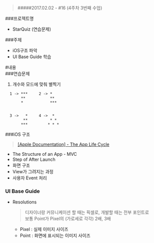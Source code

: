 > #####2017.02.02 -  #16 (4주차 3번째 수업)

###프로젝트명
- StarQuiz  (연습문제)

###주제  
- iOS구조 파악
- UI Base Guide 학습

#내용  
###연습문제  
1. 개수와 모드에 맞춰 별찍기

```    
  1 -> ***     2 -> *   
       **           **  
       *            ***  
  
   
  3 ->   *     4 ->  *  
        **          * *  
       ***         * * *  
```  



###iOS 구조  
> [[Apple Documentation] - The App Life Cycle](https://developer.apple.com/library/prerelease/content/documentation/iPhone/Conceptual/iPhoneOSProgrammingGuide/TheAppLifeCycle/TheAppLifeCycle.html#//apple_ref/doc/uid/TP40007072-CH2-SW1)  

- The Structure of an App - MVC
- Step of After Launch
- 화면 구조
- View가 그려지는 과정
- 사용자 Event 처리

  
### UI Base Guide
- Resolutions  

   > 디자이너랑 커뮤니케이션 할 때는 픽셀로, 개발할 때는 전부 포인트로  
   > 보통 Point가 Pixel의 (가로세로 각각) 2배, 3배 
   
   - Pixel : 실제 이미지 사이즈
   - Point : 화면에 표시되는 이미지 사이즈
